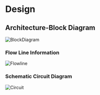 # Design

## Architecture-Block Diagram

![BlockDiagram](https://user-images.githubusercontent.com/102242702/164677712-ec9938ce-3bf5-4e34-a312-463065ae26d5.PNG)

### Flow Line Information
![Flowline](https://user-images.githubusercontent.com/102242702/164678000-c7ff05b4-657f-4372-80be-a907988c8b33.PNG)

### Schematic Circuit Diagram
![Circuit](https://user-images.githubusercontent.com/102242702/164678101-6f0ba158-96e0-4d52-8b16-80b648e000f7.gif)
